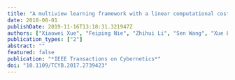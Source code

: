 ```yaml
---
title: "A multiview learning framework with a linear computational cost"
date: 2018-08-01
publishDate: 2019-11-16T13:18:31.321947Z
authors: ["Xiaowei Xue", "Feiping Nie", "Zhihui Li", "Sen Wang", "Xue Li", "Min Yao"]
publication_types: ["2"]
abstract: ""
featured: false
publication: "*IEEE Transactions on Cybernetics*"
doi: "10.1109/TCYB.2017.2739423"
---
```


